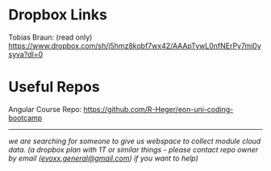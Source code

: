 # Dropbox Links


Tobias Braun: (read only) https://www.dropbox.com/sh/j5hmz8kobf7wx42/AAApTywL0nfNErPy7mi0ysyva?dl=0




# Useful Repos

Angular Course Repo: https://github.com/R-Heger/eon-uni-coding-bootcamp




---

*we are searching for someone to give us webspace to collect module cloud data. (a dropbox plan with 1T or 
similar things - please contact repo owner by email (evoxx.general@gmail.com) if you want to help)* 


